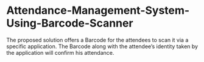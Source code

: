 # Attendance-Management-System-Using-Barcode-Scanner
The proposed solution offers a Barcode  for the attendees to scan it via a specific application. The Barcode along with the attendee’s identity taken by the application will confirm his attendance.
